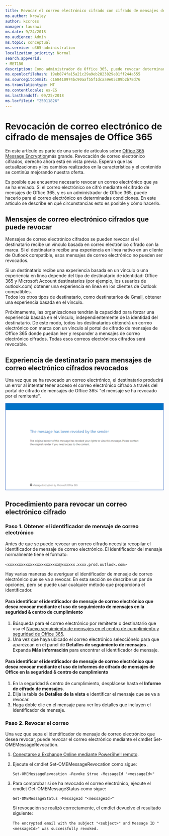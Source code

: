 ```yaml
---
title: Revocar el correo electrónico cifrado con cifrado de mensajes de Office 365
ms.author: krowley
author: kccross
manager: laurawi
ms.date: 9/24/2018
ms.audience: Admin
ms.topic: conceptual
ms.service: o365-administration
localization_priority: Normal
search.appverid:
- MET150
description: Como administrador de Office 365, puede revocar determinados mensajes de correo electrónico cifrados con cifrado de mensajes de Office 365.
ms.openlocfilehash: 19eb874fa15a21c29a9eb2823829e81ff244a555
ms.sourcegitcommit: c168410974bc90aaf55f1dcaa9e05c09b2b78d76
ms.translationtype: MT
ms.contentlocale: es-ES
ms.lasthandoff: 09/25/2018
ms.locfileid: "25011826"
---
```

# <a name="office-365-message-encryption-email-revocation"></a>Revocación de correo electrónico de cifrado de mensajes de Office 365

En este artículo es parte de una serie de artículos sobre [Office 365 Message Encryption](ome.md)más grande. Revocación de correo electrónico cifrados, derecho ahora está en vista previa. Esperan que las actualizaciones y los cambios realizados en la característica y el contenido se continúa mejorando nuestra oferta.

Es posible que encuentre necesario revocar un correo electrónico que ya se ha enviado. Si el correo electrónico se cifró mediante el cifrado de mensajes de Office 365, y es un administrador de Office 365, puede hacerlo para el correo electrónico en determinadas condiciones. En este artículo se describe en qué circunstancias esto es posible y cómo hacerlo.
  
## <a name="encrypted-emails-that-you-can-revoke"></a>Mensajes de correo electrónico cifrados que puede revocar
Mensajes de correo electrónico cifrados se pueden revocar si el destinatario recibe un vínculo basada en correo electrónico cifrado con la marca. Si el destinatario recibe una experiencia en línea nativo en un cliente de Outlook compatible, esos mensajes de correo electrónico no pueden ser revocados.

Si un destinatario recibe una experiencia basada en un vínculo o una experiencia en línea depende del tipo de destinatario de identidad: Office 365 y Microsoft Account destinatarios (por ejemplo, los usuarios de outlook.com) obtener una experiencia en línea en los clientes de Outlook compatibles.  
Todos los otros tipos de destinatario, como destinatarios de Gmail, obtener una experiencia basada en el vínculo. 

Próximamente, las organizaciones tendrán la capacidad para forzar una experiencia basada en el vínculo, independientemente de la identidad del destinatario. De este modo, todos los destinatarios obtendrá un correo electrónico con marca con un vínculo al portal de cifrado de mensajes de Office 365 donde puedan leer y responder a mensajes de correo electrónico cifrados. Todas esos correos electrónicos cifrados será revocable. 
  
## <a name="recipient-experience-for-revoked-encrypted-emails"></a>Experiencia de destinatario para mensajes de correo electrónico cifrados revocados

Una vez que se ha revocado un correo electrónico, el destinatario producirá un error al intentar tener acceso el correo electrónico cifrado a través del portal de cifrado de mensajes de Office 365: "el mensaje se ha revocado por el remitente".

![Captura de pantalla que muestra un correo electrónico cifrado revocado.](media/revoked-encrypted-email.png)
    
## <a name="how-to-revoke-an-encrypted-email"></a>Procedimiento para revocar un correo electrónico cifrado

### <a name="step-1-obtain-the-message-id-of-the-email"></a>Paso 1. Obtener el identificador de mensaje de correo electrónico

Antes de que se puede revocar un correo cifrado necesita recopilar el identificador de mensaje de correo electrónico. El identificador del mensaje normalmente tiene el formato:

`<xxxxxxxxxxxxxxxxxxxxxxx@xxxxxx.xxxx.prod.outlook.com>`  

Hay varias maneras de averiguar el identificador de mensaje de correo electrónico que se va a revocar. En esta sección se describe un par de opciones, pero se puede usar cualquier método que proporciona el identificador.

  #### <a name="to-identify-the-message-id-of-the-email-you-want-to-revoke-by-using-message-trace-in-the-security-amp-compliance-center"></a>Para identificar el identificador de mensaje de correo electrónico que desea revocar mediante el uso de seguimiento de mensajes en la seguridad &amp; centro de cumplimiento

1. Búsqueda para el correo electrónico por remitente o destinatario que usa el [Nuevo seguimiento de mensajes en el centro de cumplimiento y seguridad de Office 365](https://blogs.technet.microsoft.com/exchange/2018/05/02/new-message-trace-in-office-365-security-compliance-center/).
2. Una vez que haya ubicado el correo electrónico selecciónelo para que aparezcan en el panel de **Detalles de seguimiento de mensajes** . Expanda **Más información** para encontrar el identificador de mensaje.

  #### <a name="to-identify-the-message-id-of-the-email-you-want-to-revoke-by-using-office-message-encryption-reports-in-the-security-amp-compliance-center"></a>Para identificar el identificador de mensaje de correo electrónico que desea revocar mediante el uso de informes de cifrado de mensajes de Office en la seguridad &amp; centro de cumplimiento
1. En la seguridad &amp; centro de cumplimiento, desplácese hasta el **Informe de cifrado de mensajes**.
2. Elija la tabla de **Detalles de la vista** e identificar el mensaje que se va a revocar. 
3. Haga doble clic en el mensaje para ver los detalles que incluyen el identificador de mensaje. 

### <a name="step-2-revoke-the-mail"></a>Paso 2. Revocar el correo  

Una vez que sepa el identificador de mensaje de correo electrónico que desea revocar, puede revocar el correo electrónico mediante el cmdlet Set-OMEMessageRevocation. 

1. [Conectarse a Exchange Online mediante PowerShell remoto](https://docs.microsoft.com/powershell/exchange/exchange-online/connect-to-exchange-online-powershell/connect-to-exchange-online-powershell?view=exchange-ps).
    
2. Ejecute el cmdlet Set-OMEMessageRevocation como sigue:
    
    ```
    Set-OMEMessageRevocation -Revoke $true -MessageId "<messageId>"
    ```  

3. Para comprobar si se ha revocado el correo electrónico, ejecute el cmdlet Get-OMEMessageStatus como sigue:
    
    ```
    Get-OMEMessageStatus -MessageId "<messageId>"
    ```  
    Si revocación se realizó correctamente, el cmdlet devuelve el resultado siguiente:  

    ```The encrypted email with the subject "<subject>" and Message ID "<messageId>" was successfully revoked.```
